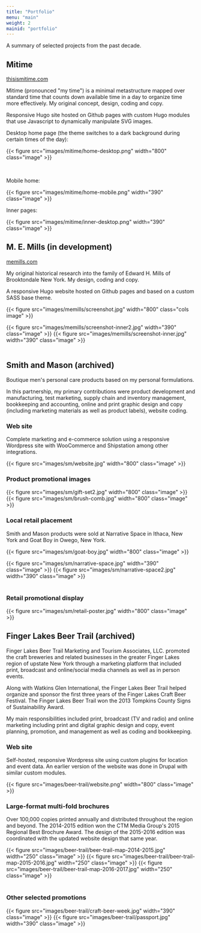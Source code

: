 ```yaml
---
title: "Portfolio"
menu: "main"
weight: 2
mainid: "portfolio"
---
```


A summary of selected projects from the past decade.

## Mitime

[thisismitime.com](http://thisismitime.com) 

Mitime (pronounced "my time") is a minimal metastructure mapped over standard time that counts down available time in a day to organize time more effectively. My original concept, design, coding and copy.

Responsive Hugo site hosted on Github pages with custom Hugo modules that use Javascript to dynamically manipulate SVG images.

Desktop home page (the theme switches to a dark background during certain times of the day): 

{{< figure src="images/mitime/home-desktop.png" width="800" class="image" >}}

<br/>

<div class="cols">
    <div>
        <p>Mobile home:</p>
        {{< figure src="images/mitime/home-mobile.png" width="390" class="image" >}}
    </div>
    <div>
        <p>Inner pages:</p>
        {{< figure src="images/mitime/inner-desktop.png" width="390" class="image" >}}
    </div>
</div>

## M. E. Mills (in development)
 
[memills.com](http://memills.com)

My original historical research into the family of Edward H. Mills of Brooktondale New York. My design, coding and copy.

A responsive Hugo website hosted on Github pages and based on a custom SASS base theme.

{{< figure src="images/memills/screenshot.jpg" width="800" class="cols image" >}}

<div class="cols">
    {{< figure src="images/memills/screenshot-inner2.jpg" width="390" class="image" >}}
    {{< figure src="images/memills/screenshot-inner.jpg" width="390" class="image" >}}
</div>

<br/>

## Smith and Mason (archived)

Boutique men's personal care products based on my personal formulations.

In this partnership, my primary contributions were product development and manufacturing, test marketing, supply chain and inventory management, bookkeeping and accounting, online and print graphic design and copy (including marketing materials as well as product labels), website coding.

### Web site

Complete marketing and e-commerce solution using a responsive Wordpress site with WooCommerce and Shipstation among other integrations. 

{{< figure src="images/sm/website.jpg" width="800" class="image" >}}

### Product promotional images

{{< figure src="images/sm/gift-set2.jpg" width="800" class="image" >}}
{{< figure src="images/sm/brush-comb.jpg" width="800" class="image" >}}

### Local retail placement

Smith and Mason products were sold at Narrative Space in Ithaca, New York and Goat Boy in Owego, New York.

{{< figure src="images/sm/goat-boy.jpg" width="800" class="image" >}}

<div class="cols">
    {{< figure src="images/sm/narrative-space.jpg" width="390" class="image" >}}
    {{< figure src="images/sm/narrative-space2.jpg" width="390" class="image" >}}
</div>

<br/>

### Retail promotional display

{{< figure src="images/sm/retail-poster.jpg" width="800" class="image" >}}

## Finger Lakes Beer Trail (archived)

Finger Lakes Beer Trail Marketing and Tourism Associates, LLC. promoted the craft breweries and related businesses in the greater Finger Lakes region of upstate New York through a marketing platform that included print, broadcast and online/social media channels as well as in person events. 

Along with Watkins Glen International, the Finger Lakes Beer Trail helped organize and sponsor the first three years of the Finger Lakes Craft Beer Festival. The Finger Lakes Beer Trail won the 2013 Tompkins County Signs of Sustainability Award.

My main responsibilities included print, broadcast (TV and radio) and online marketing including print and digital graphic design and copy, event planning, promotion, and management as well as coding and bookkeeping.

### Web site

Self-hosted, responsive Wordpress site using custom plugins for location and event data. An earlier version of the website was done in Drupal with similar custom modules. 

{{< figure src="images/beer-trail/website.png" width="800" class="image" >}} 

### Large-format multi-fold brochures

Over 100,000 copies printed annually and distributed throughout the region and beyond. The 2014-2015 edition won the CTM Media Group's 2015 Regional Best Brochure Award. The design of the 2015-2016 edition was coordinated with the updated website design that same year. 

<div class="cols">
    {{< figure src="images/beer-trail/beer-trail-map-2014-2015.jpg" width="250" class="image" >}} 
    {{< figure src="images/beer-trail/beer-trail-map-2015-2016.jpg" width="250" class="image" >}} 
    {{< figure src="images/beer-trail/beer-trail-map-2016-2017.jpg" width="250" class="image" >}}
</div>

<br/>

### Other selected promotions

<div class="cols">
    {{< figure src="images/beer-trail/craft-beer-week.jpg" width="390" class="image" >}} 
    {{< figure src="images/beer-trail/passport.jpg" width="390" class="image" >}} 
</div>


